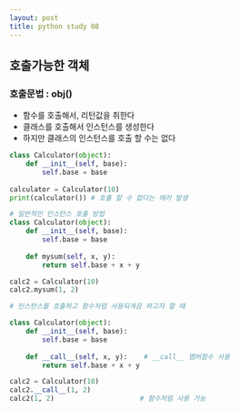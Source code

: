 ```yaml
---
layout: post
title: python study 08
---
```



## 호출가능한 객체

### 호출문법 : obj()

* 함수를 호출해서, 리턴값을 취한다
* 클래스를 호출해서 인스턴스를 생성한다
* 하지만 클래스의 인스턴스를 호출 할 수는 없다

```python
class Calculator(object):
    def __init__(self, base):
        self.base = base
        
calculator = Calculator(10)
print(calculator()) # 호출 할 수 없다는 에러 발생
```

```python
# 일반적인 인스턴스 호출 방법
class Calculator(object):
    def __init__(self, base):
        self.base = base
        
    def mysum(self, x, y):
        return self.base + x + y

calc2 = Calculator(10)
calc2.mysum(1, 2)
```

```python
# 인스턴스를 호출하고 함수처럼 사용되게끔 하고자 할 때

class Calculator(object):
    def __init__(self, base):
        self.base = base
        
    def __call__(self, x, y):	 # __call__ 멤버함수 사용
        return self.base + x + y

calc2 = Calculator(10)
calc2.__call__(1, 2)
calc2(1, 2)						# 함수처럼 사용 가능
```

